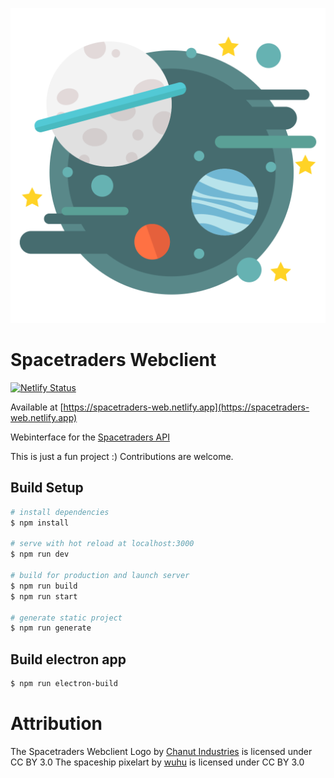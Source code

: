 ![Logo](assets/images/logo.svg)

# Spacetraders Webclient

[![Netlify Status](https://api.netlify.com/api/v1/badges/74180672-1311-4767-869a-f91612f146c0/deploy-status)](https://app.netlify.com/sites/spacetraders-web/deploys)

Available at [https://spacetraders-web.netlify.app](https://spacetraders-web.netlify.app)

Webinterface for the [Spacetraders API](https://spacetraders.io/)

This is just a fun project :)
Contributions are welcome.

## Build Setup

```bash
# install dependencies
$ npm install

# serve with hot reload at localhost:3000
$ npm run dev

# build for production and launch server
$ npm run build
$ npm run start

# generate static project
$ npm run generate
```

## Build electron app

```bash
$ npm run electron-build
```

# Attribution
The Spacetraders Webclient Logo by [Chanut Industries](https://www.iconfinder.com/Chanut-is) is licensed under CC BY 3.0
The spaceship pixelart by [wuhu](https://opengameart.org/content/spaceships-1) is licensed under CC BY 3.0